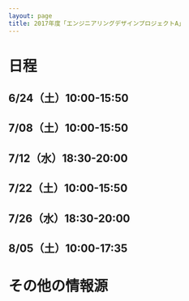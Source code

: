 ```yaml
---
layout: page
title: 2017年度「エンジニアリングデザインプロジェクトA」
---
```


# 日程

## 6/24（土）10:00-15:50

## 7/08（土）10:00-15:50

## 7/12（水）18:30-20:00

## 7/22（土）10:00-15:50

## 7/26（水）18:30-20:00

## 8/05（土）10:00-17:35

# その他の情報源
